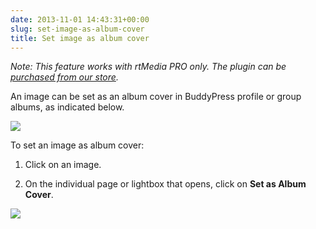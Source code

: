 ```yaml
---
date: 2013-11-01 14:43:31+00:00
slug: set-image-as-album-cover
title: Set image as album cover
---
```


_Note: This feature works with rtMedia PRO only. The plugin can be [purchased from our store](https://rtcamp.com/store/rtmedia-pro/)._

An image can be set as an album cover in BuddyPress profile or group albums, as indicated below.

![](https://rtcamp.com/wp-content/uploads/2013/11/image9.png)

To set an image as album cover:



	
  1. Click on an image.

	
  2. On the individual page or lightbox that opens, click on **Set as Album Cover**.


_![](https://rtcamp.com/wp-content/uploads/2013/11/rtMediasetasalbumcover.png)_
